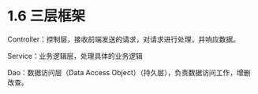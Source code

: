 # 1.6 三层框架

Controller：控制层，接收前端发送的请求，对请求进行处理，并响应数据。

Service：业务逻辑层，处理具体的业务逻辑

Dao：数据访问层（Data Access Object）（持久层），负责数据访问工作，增删改查。